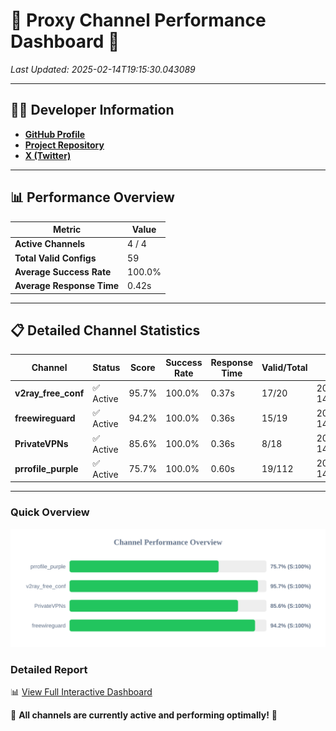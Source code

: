 # 🌟 Proxy Channel Performance Dashboard 🌟

_Last Updated: 2025-02-14T19:15:30.043089_

---

## 👩‍💻 Developer Information

- **[GitHub Profile](https://github.com/4n0nymou3)**  
- **[Project Repository](https://github.com/4n0nymou3/multi-proxy-config-fetcher)**  
- **[X (Twitter)](https://x.com/4n0nymou3)**  

---

## 📊 Performance Overview

| Metric                | Value       |
|-----------------------|-------------|
| **Active Channels**   | 4 / 4       |
| **Total Valid Configs** | 59          |
| **Average Success Rate** | 100.0%      |
| **Average Response Time** | 0.42s       |

---

## 📋 Detailed Channel Statistics

| Channel          | Status     | Score  | Success Rate | Response Time | Valid/Total | Last Success               |
|------------------|------------|--------|--------------|---------------|-------------|----------------------------|
| **v2ray_free_conf**  | ✅ Active  | 95.7%  | 100.0% | 0.37s         | 17/20       | 2025-02-14T19:15:29.260419 |
| **freewireguard**  | ✅ Active  | 94.2%  | 100.0% | 0.36s         | 15/19       | 2025-02-14T19:15:30.041505 |
| **PrivateVPNs**  | ✅ Active  | 85.6%  | 100.0% | 0.36s         | 8/18       | 2025-02-14T19:15:29.659494 |
| **prrofile_purple**  | ✅ Active  | 75.7%  | 100.0% | 0.60s         | 19/112       | 2025-02-14T19:15:28.846343 |

---

### Quick Overview
<div align="center">
  <a href="https://raw.githubusercontent.com/nullluser/NullRepo/refs/heads/main/assets/channel_stats_chart.svg">
    <img src="https://raw.githubusercontent.com/nullluser/NullRepo/refs/heads/main/assets/channel_stats_chart.svg" alt="Source Performance Statistics" width="800">
  </a>
</div>

### Detailed Report
📊 [View Full Interactive Dashboard](https://htmlpreview.github.io/?https://github.com/nullluser/NullRepo/blob/main/assets/performance_report.html)

🎉 **All channels are currently active and performing optimally!** 🎉
